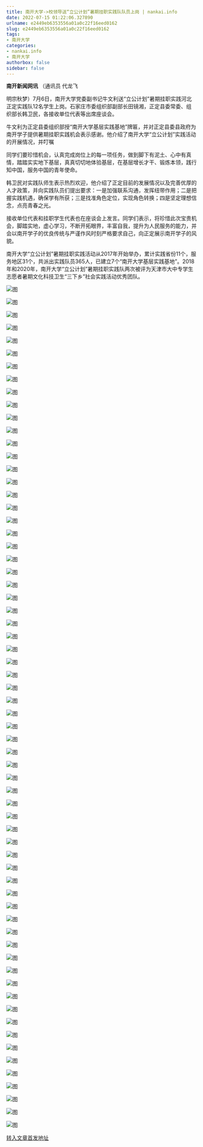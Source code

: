 ```yaml
---
title: 南开大学->校领导送“立公计划”暑期挂职实践队队员上岗 | nankai.info
date: 2022-07-15 01:22:06.327890
urlname: e2449eb6353556a01a0c22f16eed0162
slug: e2449eb6353556a01a0c22f16eed0162
tags: 
- 南开大学
categories:
- nankai.info
- 南开大学
authorbox: false
sidebar: false
---
```

**南开新闻网讯** （通讯员 代龙飞

明宗秋梦）7月6日，南开大学党委副书记牛文利送“立公计划”暑期挂职实践河北正定实践队12名学生上岗。石家庄市委组织部副部长田镜湘，正定县委常委、组织部长韩卫民，各接收单位代表等出席座谈会。

牛文利为正定县委组织部授“南开大学基层实践基地”牌匾，并对正定县委县政府为南开学子提供暑期挂职实践机会表示感谢。他介绍了南开大学“立公计划”实践活动的开展情况，并叮嘱
<!--more-->
同学们要珍惜机会，认真完成岗位上的每一项任务，做到脚下有泥土、心中有真情，踏踏实实地下基层，真真切切地体验基层，在基层增长才干、锻炼本领，践行知中国，服务中国的青年使命。

韩卫民对实践队师生表示热烈欢迎，他介绍了正定目前的发展情况以及完善优厚的人才政策，并向实践队员们提出要求：一是加强联系沟通，发挥纽带作用；二是把握实践机遇，确保学有所获；三是找准角色定位，实现角色转换；四是坚定理想信念，点亮青春之光。

接收单位代表和挂职学生代表也在座谈会上发言。同学们表示，将珍惜此次宝贵机会，脚踏实地，虚心学习，不断开拓眼界，丰富自我，提升为人民服务的能力，并会以南开学子的优良传统与严谨作风时刻严格要求自己，向正定展示南开学子的风貌。

南开大学“立公计划”暑期挂职实践活动从2017年开始举办，累计实践省份11个，服务地区31个，共派出实践队员365人，已建立7个“南开大学基层实践基地”。2018年和2020年，南开大学“立公计划”暑期挂职实践队两次被评为天津市大中专学生志愿者暑期文化科技卫生“三下乡”社会实践活动优秀团队。

![图](http://news.nankai.edu.cn/ywsd/system/2022/07/12/g)

![图](http://news.nankai.edu.cn/ywsd/system/2022/07/12/p)

![图](http://news.nankai.edu.cn/ywsd/system/2022/07/12/j)

![图](http://news.nankai.edu.cn/ywsd/system/2022/07/12/)

![图](http://news.nankai.edu.cn/ywsd/system/2022/07/12/a)

![图](http://news.nankai.edu.cn/ywsd/system/2022/07/12/e)

![图](http://news.nankai.edu.cn/ywsd/system/2022/07/12/0)

![图](http://news.nankai.edu.cn/ywsd/system/2022/07/12/1)

![图](http://news.nankai.edu.cn/ywsd/system/2022/07/12/1)

![图](http://news.nankai.edu.cn/ywsd/system/2022/07/12/3)

![图](http://news.nankai.edu.cn/ywsd/system/2022/07/12/4)

![图](http://news.nankai.edu.cn/ywsd/system/2022/07/12/2)

![图](http://news.nankai.edu.cn/ywsd/system/2022/07/12/_)

![图](http://news.nankai.edu.cn/ywsd/system/2022/07/12/1)

![图](http://news.nankai.edu.cn/ywsd/system/2022/07/12/9)

![图](http://news.nankai.edu.cn/ywsd/system/2022/07/12/6)

![图](http://news.nankai.edu.cn/ywsd/system/2022/07/12/6)

![图](http://news.nankai.edu.cn/ywsd/system/2022/07/12/4)

![图](http://news.nankai.edu.cn/ywsd/system/2022/07/12/0)

![图](http://news.nankai.edu.cn/ywsd/system/2022/07/12/0)

![图](http://news.nankai.edu.cn/ywsd/system/2022/07/12/0)

![图](http://news.nankai.edu.cn/ywsd/system/2022/07/12/3)

![图](http://news.nankai.edu.cn/ywsd/system/2022/07/12/0)

![图](http://news.nankai.edu.cn/ywsd/system/2022/07/12/0)

![图](http://news.nankai.edu.cn/)

![图](http://news.nankai.edu.cn/ywsd/system/2022/07/12/6)

![图](http://news.nankai.edu.cn/ywsd/system/2022/07/12/6)

![图](http://news.nankai.edu.cn/ywsd/system/2022/07/12/4)

![图](http://news.nankai.edu.cn/)

![图](http://news.nankai.edu.cn/ywsd/system/2022/07/12/0)

![图](http://news.nankai.edu.cn/ywsd/system/2022/07/12/0)

![图](http://news.nankai.edu.cn/ywsd/system/2022/07/12/0)

![图](http://news.nankai.edu.cn/)

![图](http://news.nankai.edu.cn/ywsd/system/2022/07/12/3)

![图](http://news.nankai.edu.cn/ywsd/system/2022/07/12/0)

![图](http://news.nankai.edu.cn/ywsd/system/2022/07/12/0)

![图](http://news.nankai.edu.cn/)

![图](http://news.nankai.edu.cn/ywsd/system/2022/07/12/c)

![图](http://news.nankai.edu.cn/ywsd/system/2022/07/12/i)

![图](http://news.nankai.edu.cn/ywsd/system/2022/07/12/p)

![图](http://news.nankai.edu.cn/)

![图](http://news.nankai.edu.cn/ywsd/system/2022/07/12/n)

![图](http://news.nankai.edu.cn/ywsd/system/2022/07/12/c)

![图](http://news.nankai.edu.cn/ywsd/system/2022/07/12/)

![图](http://news.nankai.edu.cn/ywsd/system/2022/07/12/u)

![图](http://news.nankai.edu.cn/ywsd/system/2022/07/12/d)

![图](http://news.nankai.edu.cn/ywsd/system/2022/07/12/e)

![图](http://news.nankai.edu.cn/ywsd/system/2022/07/12/)

![图](http://news.nankai.edu.cn/ywsd/system/2022/07/12/i)

![图](http://news.nankai.edu.cn/ywsd/system/2022/07/12/a)

![图](http://news.nankai.edu.cn/ywsd/system/2022/07/12/k)

![图](http://news.nankai.edu.cn/ywsd/system/2022/07/12/n)

![图](http://news.nankai.edu.cn/ywsd/system/2022/07/12/a)

![图](http://news.nankai.edu.cn/ywsd/system/2022/07/12/n)

![图](http://news.nankai.edu.cn/ywsd/system/2022/07/12/)

![图](http://news.nankai.edu.cn/ywsd/system/2022/07/12/s)

![图](http://news.nankai.edu.cn/ywsd/system/2022/07/12/w)

![图](http://news.nankai.edu.cn/ywsd/system/2022/07/12/e)

![图](http://news.nankai.edu.cn/ywsd/system/2022/07/12/n)

![图](http://news.nankai.edu.cn/)

![图](http://news.nankai.edu.cn/)

![图](http://news.nankai.edu.cn/ywsd/system/2022/07/12/:)

![图](http://news.nankai.edu.cn/ywsd/system/2022/07/12/p)

![图](http://news.nankai.edu.cn/ywsd/system/2022/07/12/t)

![图](http://news.nankai.edu.cn/ywsd/system/2022/07/12/t)

![图](http://news.nankai.edu.cn/ywsd/system/2022/07/12/h)

[转入文章首发地址](http://news.nankai.edu.cn/ywsd/system/2022/07/12/030052006.shtml)